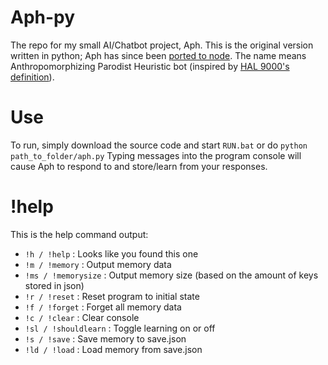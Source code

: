 # Aph-py
The repo for my small AI/Chatbot project, Aph. This is the original version written in python; Aph has since been [ported to node](https://github.com/Lukalot/Aph).
The name means Anthropomorphizing Parodist Heuristic bot (inspired by [HAL 9000's definition](https://en.wikipedia.org/wiki/HAL_9000#Origin_of_name)).

# Use
To run, simply download the source code and start `RUN.bat` or do `python path_to_folder/aph.py`
Typing messages into the program console will cause Aph to respond to and store/learn from your responses.

# !help
This is the help command output:
* `!h / !help` : Looks like you found this one
* `!m / !memory` : Output memory data
* `!ms / !memorysize` : Output memory size (based on the amount of keys stored in json)
* `!r / !reset` : Reset program to initial state
* `!f / !forget` : Forget all memory data
* `!c / !clear` : Clear console
* `!sl / !shouldlearn` : Toggle learning on or off
* `!s / !save` : Save memory to save.json
* `!ld / !load` : Load memory from save.json
